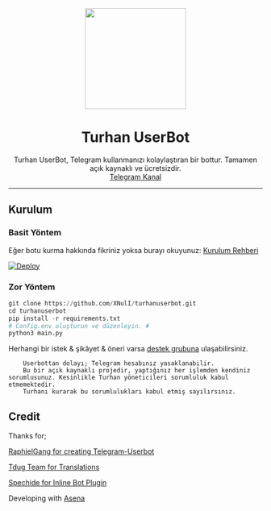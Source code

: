 <div align="center">
  <img src="https://forum.warezm.com/styles/warezm-logo.png" width="200" height="200">
  <h1>Turhan UserBot</h1>
</div>
<p align="center">
    Turhan UserBot, Telegram kullanmanızı kolaylaştıran bir bottur. Tamamen açık kaynaklı ve ücretsizdir.
    <br>
        <a href="https://t.me/turhanuserbot">Telegram Kanal</a>
    <br>
</p>

----

## Kurulum
### Basit Yöntem
Eğer botu kurma hakkında fikriniz yoksa burayı okuyunuz: [Kurulum Rehberi](https://github.com/XNulI/turhanuserbot/wiki/Kurulum/)

[![Deploy](https://www.herokucdn.com/deploy/button.svg)](https://heroku.com/deploy?template=https://github.com/XNulI/turhanuserbot)
### Zor Yöntem
```python
git clone https://github.com/XNulI/turhanuserbot.git
cd turhanuserbot
pip install -r requirements.txt
# Config.env oluşturun ve düzenleyin. #
python3 main.py
```
 
Herhangi bir istek & şikâyet & öneri varsa [destek grubuna](https://t.me/turhanuserbotsupport) ulaşabilirsiniz.

```
    Userbottan dolayı; Telegram hesabınız yasaklanabilir.
    Bu bir açık kaynaklı projedir, yaptığınız her işlemden kendiniz sorumlusunuz. Kesinlikle Turhan yöneticileri sorumluluk kabul etmemektedir.
    Turhanı kurarak bu sorumlulukları kabul etmiş sayılırsınız.
```

## Credit
Thanks for;

[RaphielGang for creating Telegram-Userbot](https://github.com/RaphielGang)

[Tdug Team for Translations](https://github.com/TeamDerUntergang)

[Spechide for Inline Bot Plugin](https://github.com/Spechide)

Developing with [Asena](https://github.com/Quiec/AsenaUserBot)

